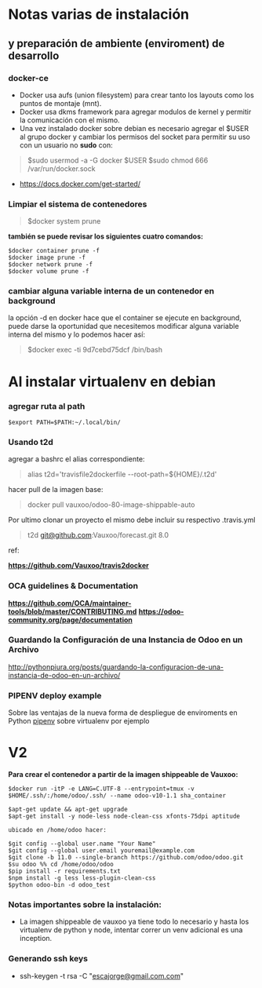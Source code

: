 # Notas varias de instalación
## y preparación de ambiente (enviroment) de desarrollo

### docker-ce

* Docker usa aufs (union filesystem) para crear tanto los layouts como los puntos de montaje (mnt).
* Docker usa dkms framework para agregar modulos de kernel y permitir la comunicación con el mismo.
* Una vez instalado docker sobre debian es necesario agregar el $USER al grupo docker y cambiar los permisos del socket para permitir su uso con un usuario no **sudo** con:
> $sudo usermod -a -G docker $USER
> $sudo chmod 666 /var/run/docker.sock
* https://docs.docker.com/get-started/

### Limpiar el sistema de contenedores

> $docker system prune

**también se puede revisar los siguientes cuatro comandos:**

~~~
$docker container prune -f
$docker image prune -f
$docker network prune -f
$docker volume prune -f
~~~

### cambiar alguna variable interna de un contenedor en background

la opción -d en docker hace que el container se ejecute en background, puede darse la oportunidad que necesitemos modificar alguna variable interna del mismo y lo podemos hacer así:

> $docker exec -ti 9d7cebd75dcf /bin/bash

# Al instalar virtualenv en debian
### agregar ruta al path

~~~
$export PATH=$PATH:~/.local/bin/
~~~

### Usando t2d

agregar a bashrc el alias correspondiente:

> alias t2d='travisfile2dockerfile --root-path=${HOME}/.t2d'

hacer pull de la imagen base:

> docker pull vauxoo/odoo-80-image-shippable-auto

Por ultimo clonar un proyecto el mismo debe incluir su respectivo .travis.yml

> t2d git@github.com:Vauxoo/forecast.git 8.0

ref:

**https://github.com/Vauxoo/travis2docker**

### OCA guidelines & Documentation

**https://github.com/OCA/maintainer-tools/blob/master/CONTRIBUTING.md**
**https://odoo-community.org/page/documentation**



### Guardando la Configuración de una Instancia de Odoo en un Archivo

http://pythonpiura.org/posts/guardando-la-configuracion-de-una-instancia-de-odoo-en-un-archivo/

### PIPENV deploy example

Sobre las ventajas de la nueva forma de despliegue de enviroments en Python [pipenv](https://realpython.com/pipenv-guide/ "PipEnv") sobre virtualenv por ejemplo

#  V2

**Para crear el contenedor a partir de la imagen shippeable de Vauxoo:**

~~~
$docker run -itP -e LANG=C.UTF-8 --entrypoint=tmux -v $HOME/.ssh/:/home/odoo/.ssh/ --name odoo-v10-1.1 sha_container
~~~

~~~
$apt-get update && apt-get upgrade
$apt-get install -y node-less node-clean-css xfonts-75dpi aptitude

ubicado en /home/odoo hacer:

$git config --global user.name "Your Name"
$git config --global user.email youremail@example.com
$git clone -b 11.0 --single-branch https://github.com/odoo/odoo.git
$su odoo %% cd /home/odoo/odoo
$pip install -r requirements.txt
$npm install -g less less-plugin-clean-css
$python odoo-bin -d odoo_test
~~~

### Notas importantes sobre la instalación:

* La imagen shippeable de vauxoo ya tiene todo lo necesario y hasta los virtualenv de python y node, intentar correr un venv adicional es una inception.

### Generando ssh keys

* ssh-keygen -t rsa -C "escajorge@gmail.com.com"
